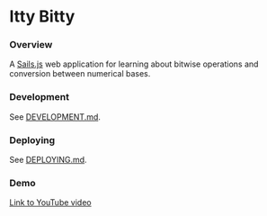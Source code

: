 # Itty Bitty

### Overview

A [Sails.js](http://sailsjs.org) web application for learning about bitwise operations and conversion between numerical bases.


### Development

See [DEVELOPMENT.md](DEVELOPMENT.md).


### Deploying

See [DEPLOYING.md](DEPLOYING.md).


### Demo

[Link to YouTube video](http://youtu.be/qDawKCTeUmM)
